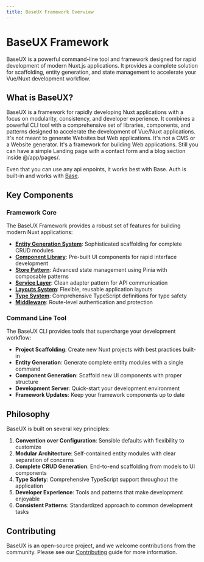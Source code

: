 ```yaml
---
title: BaseUX Framework Overview
---
```


# BaseUX Framework

BaseUX is a powerful command-line tool and framework designed for rapid development of modern Nuxt.js applications. It provides a complete solution for scaffolding, entity generation, and state management to accelerate your Vue/Nuxt development workflow.

## What is BaseUX?

BaseUX is a framework for rapidly developing Nuxt applications with a focus on modularity, consistency, and developer experience. It combines a powerful CLI tool with a comprehensive set of libraries, components, and patterns designed to accelerate the development of Vue/Nuxt applications. It's not meant to generate Websites but Web applications. It's not a CMS or a Website generator. It's a framework for building Web applications. Still you can have a simple Landing page with a contact form and a blog section inside @/app/pages/.

Even that you can use any api enpoints, it works best with Base. Auth is built-in and works with [Base](/projects/base/).

## Key Components
 
### Framework Core

The BaseUX Framework provides a robust set of features for building modern Nuxt applications:

- **[Entity Generation System](./core/entity-generation)**: Sophisticated scaffolding for complete CRUD modules
- **[Component Library](./core/components)**: Pre-built UI components for rapid interface development
- **[Store Pattern](./core/stores)**: Advanced state management using Pinia with composable patterns
- **[Service Layer](./core/services)**: Clean adapter pattern for API communication
- **[Layouts System](./core/layouts)**: Flexible, reusable application layouts
- **[Type System](./core/types)**: Comprehensive TypeScript definitions for type safety
- **[Middleware](./core/middleware)**: Route-level authentication and protection

### Command Line Tool

The BaseUX CLI provides tools that supercharge your development workflow:

- **Project Scaffolding**: Create new Nuxt projects with best practices built-in
- **Entity Generation**: Generate complete entity modules with a single command
- **Component Generation**: Scaffold new UI components with proper structure
- **Development Server**: Quick-start your development environment
- **Framework Updates**: Keep your framework components up to date

## Philosophy

BaseUX is built on several key principles:

1. **Convention over Configuration**: Sensible defaults with flexibility to customize
2. **Modular Architecture**: Self-contained entity modules with clear separation of concerns
3. **Complete CRUD Generation**: End-to-end scaffolding from models to UI components
4. **Type Safety**: Comprehensive TypeScript support throughout the application
5. **Developer Experience**: Tools and patterns that make development enjoyable
6. **Consistent Patterns**: Standardized approach to common development tasks

## Contributing

BaseUX is an open-source project, and we welcome contributions from the community. Please see our [Contributing](https://github.com/BaseTechStack/bux/) guide for more information.
